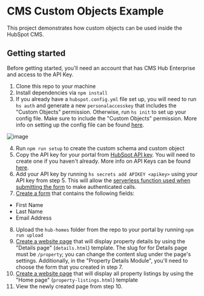 # CMS Custom Objects Example

This project demonstrates how custom objects can be used inside the HubSpot CMS.

## Getting started

Before getting started, you'll need an account that has CMS Hub Enterprise and access to the API Key.

1. Clone this repo to your machine
2. Install dependencies via `npm install`
3. If you already have a `hubspot.config.yml` file set up, you will need to run `hs auth` and generate a new `personalaccesskey` that includes the "Custom Objects" permission. Otherwise, run `hs init` to set up your config file. Make sure to include the "Custom Objects" permission. More info on setting up the config file can be found [here](https://developers.hubspot.com/docs/cms/guides/getting-started-with-local-development).

  ![image](https://user-images.githubusercontent.com/6472448/94728811-cb5a3e00-032e-11eb-93b2-1fb36167df6b.png)

4. Run `npm run setup` to create the custom schema and custom object
5. Copy the API key for your portal from [HubSpot API key](https://app.hubspot.com/l/api-key). You will need to create one if you haven't already. More info on API Keys can be found [here](https://knowledge.hubspot.com/integrations/how-do-i-get-my-hubspot-api-key).
6. Add your API key by running `hs secrets add APIKEY <apikey>` using your API key from step 5. This will allow the [serverless function used when submitting the form](https://github.com/HubSpot/cms-custom-objects-example/blob/master/hub-homes/api.functions/submit.js#L3) to make authenticated calls.
7. [Create a form](https://app.hubspot.com/l/forms) that contains the following fields:
  - First Name
  - Last Name
  - Email Address
8. Upload the `hub-homes` folder from the repo to your portal by running `npm run upload`
9. [Create a website page](https://app.hubspot.com/l/website) that will display property details by using the "Details page" (`details.html`) template. The slug for for Details page must be `/property`; you can change the content slug under the page's settings. Additionally, in the "Property Details Module", you'll need to choose the form that you created in step 7.
10. [Create a website page](https://app.hubspot.com/l/website) that will display all property listings by using the "Home page" (`property-listings.html`) template
11. View the newly created page from step 10.
